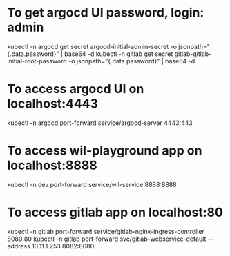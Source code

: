 # To get argocd UI password, login: admin
kubectl -n argocd get secret argocd-initial-admin-secret -o jsonpath="{.data.password}" | base64 -d
kubectl -n gitlab get secret gitlab-gitlab-initial-root-password -o jsonpath="{.data.password}" | base64 -d

# To access argocd UI on localhost:4443
kubectl -n argocd port-forward service/argocd-server 4443:443

# To access wil-playground app on localhost:8888
kubectl -n dev port-forward service/wil-service 8888:8888

# To access gitlab app on localhost:80
kubectl -n gitlab port-forward service/gitlab-nginx-ingress-controller 8080:80
kubectl -n gitlab port-forward svc/gitlab-webservice-default --address 10.11.1.253 8082:8080